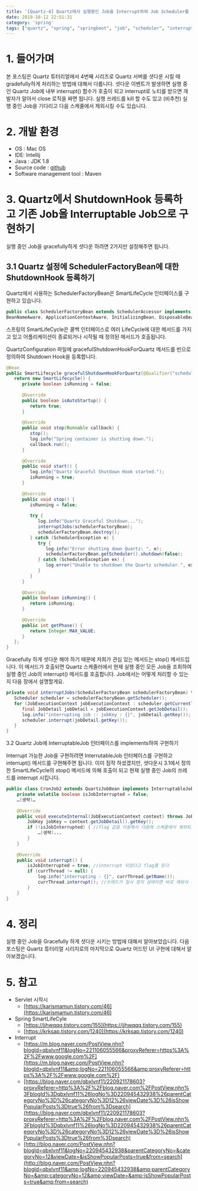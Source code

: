 ```yaml
---
title: '[Quartz-4] Quartz에서 실행중인 Job을 Interrupt하여 Job Scheduler를 정상종료 시키는 방법'
date: 2019-10-12 22:51:31
category: 'spring'
tags: ["quartz", "spring", "springboot", "job", "scheduler", "interrupt", "shutdown", "hook", "인터럽트", "셧다운훅", "스케줄러", "스케줄", "스프링", "스프링부트"]
---
```


# 1. 들어가며

본 포스팅은 Quartz 튜터리얼에서 4번째 시리즈로 Quartz 서버를 셧다운 시킬 때 gradefully하게 처리하는 방법에 대해서 다룹니다. 셧다운 이벤트가 발생하면 실행 중인 Quartz Job에 내부 interrupt() 함수가 호출이 되고 interrupt로 노티를 받으면 개발자가 알아서 close 로직을 짜면 됩니다. 실행 쓰레드를 kill 할 수도 있고 (비추천) 실행 중인 Job을 기다리고 다음 스케줄에서 제외시킬 수도 있습니다.

# 2. 개발 환경

* OS : Mac OS
* IDE: Intellij
* Java : JDK 1.8
* Source code : [github](https://github.com/kenshin579/tutorials-java/tree/master/springboot-quartz-cluster-reactjs)
* Software management tool : Maven

# 3. Quartz에서 ShutdownHook 등록하고 기존 Job을 Interruptable Job으로 구현하기

실행 중인 Job을 gracefully하게 셧다운 하려면 2가지만 설정해주면 됩니다.

## 3.1 Quartz 설정에 SchedulerFactoryBean에 대한 ShutdownHook 등록하기

Quartz에서 사용하는 SchedulerFactoryBean은 SmartLifeCycle 인터페이스를 구현하고 있습니다.

```java
public class SchedulerFactoryBean extends SchedulerAccessor implements FactoryBean<Scheduler>,
BeanNameAware, ApplicationContextAware, InitializingBean, DisposableBean, SmartLifecycle
```

스프링의 SmartLifeCycle은 콜백 인터페이스로 여러 LifeCycle에 대한 메서드를 가지고 있고 어플리케이션이 종료되거나 시작될 때 정의된 메서드가 호출됩니다.

QuartzConfiguration 파일에 gracefulShutdownHookForQuartz 메서드를 빈으로 정의하여 Shutdown Hook을 등록합니다.

```java
@Bean
public SmartLifecycle gracefulShutdownHookForQuartz(@Qualifier("schedulerFactoryBean") SchedulerFactoryBean schedulerFactoryBean) {
   return new SmartLifecycle() {
      private boolean isRunning = false;
 
      @Override
      public boolean isAutoStartup() {
         return true;
      }
 
      @Override
      public void stop(Runnable callback) {
         stop();
         log.info("Spring container is shutting down.");
         callback.run();
      }
 
      @Override
      public void start() {
         log.info("Quartz Graceful Shutdown Hook started.");
         isRunning = true;
      }
 
      @Override
      public void stop() {
         isRunning = false;
 
         try {
            log.info("Quartz Graceful Shutdown...");
            interruptJobs(schedulerFactoryBean);
            schedulerFactoryBean.destroy();
         } catch (SchedulerException e) {
            try {
               log.info("Error shutting down Quartz: ", e);
               schedulerFactoryBean.getScheduler().shutdown(false);
            } catch (SchedulerException ex) {
               log.error("Unable to shutdown the Quartz scheduler.", ex);
            }
         }
      }
 
      @Override
      public boolean isRunning() {
         return isRunning;
      }
 
      @Override
      public int getPhase() {
         return Integer.MAX_VALUE;
      }
   };
}
```

Gracefully 하게 셧다운 해야 하기 때문에 저희가 관심 있는 메서드는 stop() 메서드입니다. 이 메서드가 호출되면 Quartz 스케줄러에서 현재 실행 중인 모든 Job을 조회하여 실행 중인 Job의 interrupt() 메서드를 호출합니다. Job에서는 어떻게 처리할 수 있는지 다음 장에서 설명할게요.

```java
private void interruptJobs(SchedulerFactoryBean schedulerFactoryBean) throws SchedulerException {
   Scheduler scheduler = schedulerFactoryBean.getScheduler();
   for (JobExecutionContext jobExecutionContext : scheduler.getCurrentlyExecutingJobs()) {
      final JobDetail jobDetail = jobExecutionContext.getJobDetail();
      log.info("interrupting job :: jobKey : {}", jobDetail.getKey());
      scheduler.interrupt(jobDetail.getKey());
   }
}
```

3.2 Quartz Job에 InterruptableJob 인터페이스를 implements하여 구현하기

Interrupt 가능한 Job을 구현하려면 InterrutableJob 인터페이스를 구현하고 interrupt() 메서드를 구현해주면 됩니다. 이미 짐작 하셨겠지만, 셧다운시 3.1에서 정의한 SmartLifeCycle의 stop() 메서드에 의해 호출이 되고 현재 실행 중인 Job의 쓰레드를 interrupt 시킵니다.

```java
public class CronJob2 extends QuartzJobBean implements InterruptableJob {
    private volatile boolean isJobInterrupted = false;
    …(생략)…
 
    @Override
    public void executeInternal(JobExecutionContext context) throws JobExecutionException {
        JobKey jobKey = context.getJobDetail().getKey();
        if (!isJobInterrupted) { //flag 값을 이용해서 다음에 스케줄에서 제외되도록 한다
            …(생략)...
        }
    }
 
    @Override
    public void interrupt() {
        isJobInterrupted = true; //interrupt 되었다고 flag를 둔다
        if (currThread != null) {
            log.info("interrupting - {}", currThread.getName());
            currThread.interrupt(); //쓰레드가 일시 정지 상태이면 바로 깨워서 실행시킨다
        }
    }
}
```

# 4. 정리

실행 중인 Job을 Gracefully 하게 셧다운 시키는 방법에 대해서 알아보았습니다. 다음 포스팅은 Quartz 튜터리얼 시리지로의 마지막으로 Quartz 어드민 UI 구현에 대해서 알아보겠습니다.

# 5. 참고

* Servlet 시작시
	* [https://karismamun.tistory.com/46](https://karismamun.tistory.com/46)
* Spring SmartLifeCyle
	* [https://jjhwqqq.tistory.com/155](https://jjhwqqq.tistory.com/155)
	* [https://krksap.tistory.com/1240](https://krksap.tistory.com/1240)
* Interrupt
	* [https://m.blog.naver.com/PostView.nhn?blogId=qbxlvnf11&logNo=221106055566&proxyReferer=https%3A%2F%2Fwww.google.com%2F](https://m.blog.naver.com/PostView.nhn?blogId=qbxlvnf11&amp;logNo=221106055566&amp;proxyReferer=https%3A%2F%2Fwww.google.com%2F)
	* [https://blog.naver.com/qbxlvnf11/220921178603?proxyReferer=http%3A%2F%2Fblog.naver.com%2FPostView.nhn%3FblogId%3Dqbxlvnf11%26logNo%3D220945432938%26parentCategoryNo%3D%26categoryNo%3D12%26viewDate%3D%26isShowPopularPosts%3Dtrue%26from%3Dsearch](https://blog.naver.com/qbxlvnf11/220921178603?proxyReferer=http%3A%2F%2Fblog.naver.com%2FPostView.nhn%3FblogId%3Dqbxlvnf11%26logNo%3D220945432938%26parentCategoryNo%3D%26categoryNo%3D12%26viewDate%3D%26isShowPopularPosts%3Dtrue%26from%3Dsearch)
	* [http://blog.naver.com/PostView.nhn?blogId=qbxlvnf11&logNo=220945432938&parentCategoryNo=&categoryNo=12&viewDate=&isShowPopularPosts=true&from=search](http://blog.naver.com/PostView.nhn?blogId=qbxlvnf11&amp;logNo=220945432938&amp;parentCategoryNo=&amp;categoryNo=12&amp;viewDate=&amp;isShowPopularPosts=true&amp;from=search)

